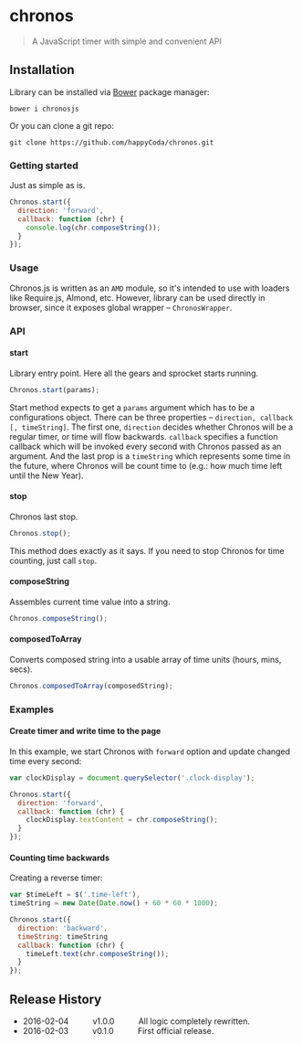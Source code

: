 # chronos
> A JavaScript timer with simple and convenient API

## Installation
Library can be installed via [Bower](http://bower.io/) package manager:

```shell
bower i chronosjs
```

Or you can clone a git repo:

```shell
git clone https://github.com/happyCoda/chronos.git
```

### Getting started
Just as simple as is.

```js
Chronos.start({
  direction: 'forward',
  callback: function (chr) {
    console.log(chr.composeString());
  }
});
```

### Usage

Chronos.js is written as an `AMD` module, so it's intended to use with loaders like Require.js, Almond, etc. However, library can be used directly in browser, since it exposes global wrapper – `ChronosWrapper`.


### API

#### start

Library entry point. Here all the gears and sprocket starts running.

```js
Chronos.start(params);
```

Start method expects to get a `params` argument which has to be a configurations object. There can be three properties – `direction, callback [, timeString]`. The first one, `direction` decides whether Chronos will be a regular timer, or time will flow backwards. `callback` specifies a function callback which will be invoked every second with Chronos passed as an argument. And the last prop is a `timeString` which represents some time in the future, where Chronos will be count time to (e.g.: how much time left until the New Year).

#### stop

Chronos last stop.

```js
Chronos.stop();
```

This method does exactly as it says. If you need to stop Chronos for time counting, just call `stop`.

#### composeString

Assembles current time value into a string.

```js
Chronos.composeString();
```

#### composedToArray

Converts composed string into a usable array of time units (hours, mins, secs).

```js
Chronos.composedToArray(composedString);
```

### Examples

#### Create timer and write time to the page

In this example, we start Chronos with `forward` option and update changed time every second:

```js
var clockDisplay = document.querySelector('.clock-display');

Chronos.start({
  direction: 'forward',
  callback: function (chr) {
    clockDisplay.textContent = chr.composeString();
  }
});
```

#### Counting time backwards

Creating a reverse timer:

```js
var $timeLeft = $('.time-left'),
timeString = new Date(Date.now() + 60 * 60 * 1000);

Chronos.start({
  direction: 'backward',
  timeString: timeString
  callback: function (chr) {
    timeLeft.text(chr.composeString());
  }
});
```

## Release History
* 2016-02-04   v1.0.0   All logic completely rewritten.
* 2016-02-03   v0.1.0   First official release.
